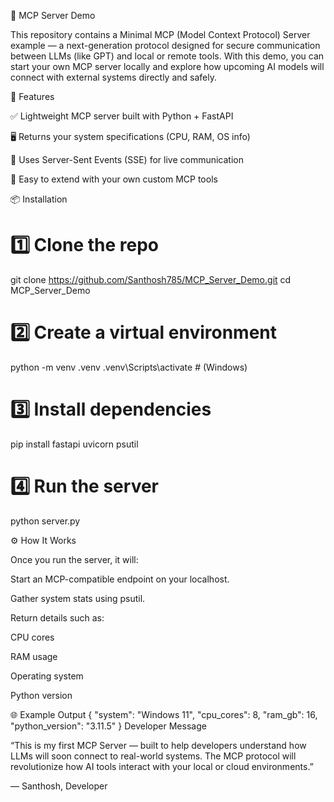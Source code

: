 🧠 MCP Server Demo

This repository contains a Minimal MCP (Model Context Protocol) Server example — a next-generation protocol designed for secure communication between LLMs (like GPT) and local or remote tools.
With this demo, you can start your own MCP server locally and explore how upcoming AI models will connect with external systems directly and safely.

🚀 Features

✅ Lightweight MCP server built with Python + FastAPI

🖥️ Returns your system specifications (CPU, RAM, OS info)

🔌 Uses Server-Sent Events (SSE) for live communication

🧩 Easy to extend with your own custom MCP tools

📦 Installation

# 1️⃣ Clone the repo
git clone https://github.com/Santhosh785/MCP_Server_Demo.git
cd MCP_Server_Demo

# 2️⃣ Create a virtual environment
python -m venv .venv
.venv\Scripts\activate  # (Windows)

# 3️⃣ Install dependencies
pip install fastapi uvicorn psutil

# 4️⃣ Run the server
python server.py

⚙️ How It Works

Once you run the server, it will:

Start an MCP-compatible endpoint on your localhost.

Gather system stats using psutil.

Return details such as:

CPU cores

RAM usage

Operating system

Python version

🌐 Example Output
{
  "system": "Windows 11",
  "cpu_cores": 8,
  "ram_gb": 16,
  "python_version": "3.11.5"
}
Developer Message

“This is my first MCP Server — built to help developers understand how LLMs will soon connect to real-world systems.
The MCP protocol will revolutionize how AI tools interact with your local or cloud environments.”

— Santhosh, Developer
